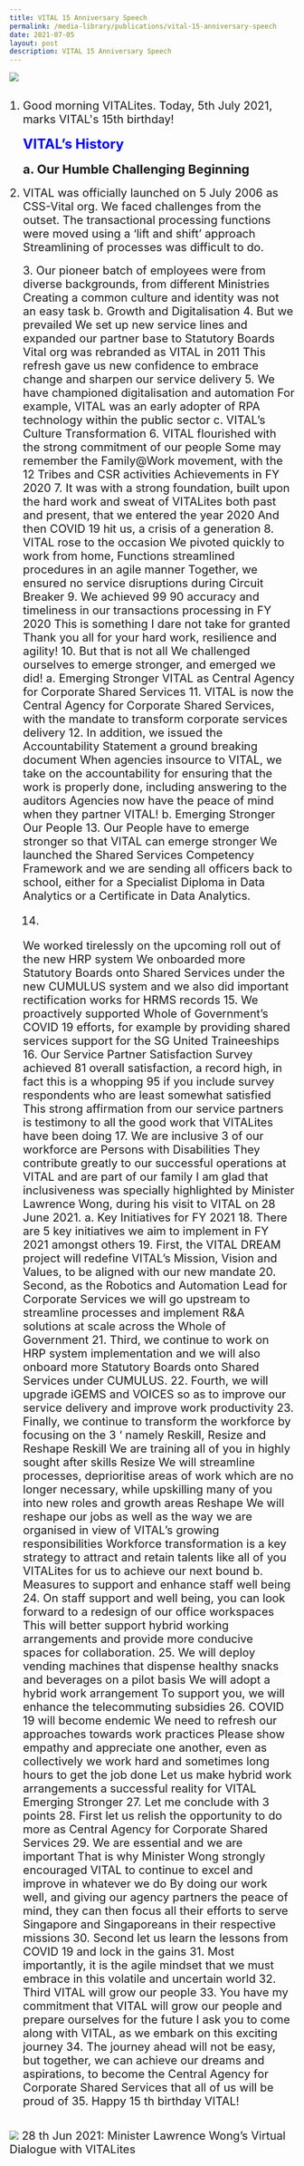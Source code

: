 ```yaml
---
title: VITAL 15 Anniversary Speech
permalink: /media-library/publications/vital-15-anniversary-speech
date: 2021-07-05
layout: post
description: VITAL 15 Anniversary Speech
---
```

<img src="/images/Media/VITAL-15-Anniversary_1.png" />	
</div>
<div>&nbsp;&nbsp;</div>
<ol>
<div style="font-size: 20px;">
<li>Good morning VITALites. Today, 5th July 2021, marks VITAL's 15th birthday!</li>
</div>
<div>&nbsp;&nbsp;</div>
<div style="font-size: 24px;color:blue;">
<b>VITAL’s History</b>
</div>
<div>&nbsp;&nbsp;</div>
<div style="font-size: 22px;">
<b>a. Our Humble Challenging Beginning</b>
</div>
<div>&nbsp;&nbsp;</div>
<div style="font-size: 20px;">
<li>VITAL was officially launched on 5 July 2006 as CSS-Vital org. We faced challenges from the outset. The transactional processing functions were moved using a ‘lift and shift’ approach Streamlining of processes was difficult to do.</li>
</div>
<div>&nbsp;&nbsp;</div>
<div style="font-size: 20px;">
3.
Our pioneer batch of employees were from diverse
backgrounds, from different Ministries Creating a common
culture and identity was not an easy task
b.
Growth and Digitalisation
4.
But we prevailed We set up new service lines and
expanded our partner base to Statutory Boards Vital org
was rebranded as VITAL in 2011 This refresh gave us new
confidence to embrace change and sharpen our service
delivery
5.
We have championed digitalisation and automation For
example, VITAL was an early adopter of RPA technology
within the public sector
c.
VITAL’s Culture Transformation
6.
VITAL flourished with the strong commitment of our people
Some may remember the Family@Work movement, with
the 12 Tribes and CSR activities
Achievements
in FY 2020
7.
It was with a strong foundation, built upon the hard work and
sweat of VITALites both past and present, that we entered
the year 2020 And then COVID 19 hit us, a crisis of a
generation
8.
VITAL rose to the occasion We pivoted quickly to work from
home, Functions streamlined procedures in an agile
manner Together, we ensured no service disruptions
during Circuit Breaker
9.
We achieved 99 90 accuracy and timeliness in our
transactions processing in FY 2020 This is something I
dare not take for granted Thank you all for your hard work,
resilience and agility!
10.
But that is not all We challenged ourselves to emerge
stronger, and emerged we did!
a.
Emerging Stronger VITAL as Central Agency for
Corporate Shared Services
11.
VITAL is now the Central Agency for Corporate Shared
Services, with the mandate to transform corporate services
delivery
12.
In addition, we issued the Accountability Statement a
ground breaking document When agencies insource to
VITAL, we take on the accountability for ensuring that the
work is properly done, including answering to the auditors
Agencies now have the peace of mind when they partner
VITAL!
b.
Emerging Stronger Our People
13.
Our People have to emerge stronger so that VITAL can
emerge stronger We launched the Shared Services
Competency Framework and we are sending all officers
back to school, either for a Specialist Diploma in Data
Analytics or a Certificate in Data Analytics.

14.
We worked tirelessly on the upcoming roll out of the new
HRP system We onboarded more Statutory Boards onto
Shared Services under the new CUMULUS system and we
also did important rectification works for HRMS records
15.
We proactively supported Whole of Government’s COVID
19 efforts, for example by providing shared services support
for the SG United Traineeships
16.
Our Service Partner Satisfaction Survey achieved 81
overall satisfaction, a record high, in fact this is a whopping
95 if you include survey respondents who are least
somewhat satisfied This strong affirmation from our service
partners is testimony to all the good work that VITALites
have been doing
17.
We are inclusive 3 of our workforce are Persons with
Disabilities They contribute greatly to our successful
operations at VITAL and are part of our family I am glad
that inclusiveness was specially highlighted by Minister
Lawrence Wong, during his visit to VITAL on 28 June 2021.
a.
Key Initiatives for FY 2021
18.
There are 5 key initiatives we aim to implement in FY 2021
amongst others
19.
First, the VITAL DREAM project will redefine VITAL’s
Mission, Vision and Values, to be aligned with our new
mandate
20.
Second, as the Robotics and Automation Lead for
Corporate Services we will go upstream to streamline
processes and implement R&A solutions at scale across the
Whole of Government
21.
Third, we continue to work on HRP system
implementation and we will also onboard more Statutory
Boards onto Shared Services under CUMULUS.
22.
Fourth, we will upgrade iGEMS and VOICES so as to
improve our service delivery and improve work productivity
23.
Finally, we continue to transform the workforce by
focusing on the 3 ‘ namely Reskill, Resize and Reshape
Reskill We are training all of you in highly sought after
skills Resize We will streamline processes, deprioritise
areas of work which are no longer necessary, while
upskilling many of you into new roles and growth areas
Reshape We will reshape our jobs as well as the way we
are organised in view of VITAL’s growing responsibilities
Workforce transformation is a key strategy to attract and
retain talents like all of you VITALites for us to achieve our
next bound
b.
Measures to support and enhance staff well being
24.
On staff support and well being, you can look forward to a
redesign of our office workspaces This will better
support hybrid working arrangements and provide more
conducive spaces for collaboration.
25.
We will deploy vending machines that dispense healthy
snacks and beverages on a pilot basis We will adopt a
hybrid work arrangement To support you, we will enhance
the telecommuting subsidies
26.
COVID 19 will become endemic We need to refresh our
approaches towards work practices Please show empathy
and appreciate one another, even as collectively we work
hard and sometimes long hours to get the job done Let us
make hybrid work arrangements a successful reality for
VITAL
Emerging
Stronger
27.
Let me conclude with 3 points
28.
First let us relish the opportunity to do more as Central
Agency for Corporate Shared Services
29.
We are essential and we are important That is why
Minister Wong strongly encouraged VITAL to continue to
excel and improve in whatever we do By doing our work
well, and giving our agency partners the peace of mind,
they can then focus all their efforts to serve Singapore and
Singaporeans in their respective missions
30.
Second let us learn the lessons from COVID 19 and lock
in the gains
31.
Most importantly, it is the agile mindset that we must
embrace in this volatile and uncertain world
32.
Third VITAL will grow our people
33.
You have my commitment that VITAL will grow our people
and prepare ourselves for the future I ask you to come
along with VITAL, as we embark on this exciting journey
34.
The journey ahead will not be easy, but together, we can
achieve our dreams and aspirations, to become the Central
Agency for Corporate Shared Services that all of us will be
proud of
35.
Happy 15 th birthday VITAL!
</ol>
</div>
<div>&nbsp;&nbsp;</div>
<div style="font-size: 20px;">
<img src="/images/Media/VITAL-15-Anniversary_2.png" />	
28 th Jun 2021:
Minister Lawrence Wong’s Virtual Dialogue with
VITALites
	</div>